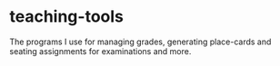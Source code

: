 # teaching-tools
The programs I use for managing grades, generating place-cards and seating assignments for examinations and more.
